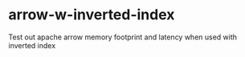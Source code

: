 # arrow-w-inverted-index
Test out apache arrow memory footprint and latency when used with inverted index
